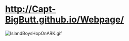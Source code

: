 # http://Capt-BigButt.github.io/Webpage/
![IslandBoysHopOnARK.gif](HopOnArk/assets/images/IslandBoysHopOnARK.gif)
